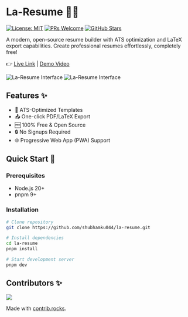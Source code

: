 # La-Resume 📄🚀

[![License: MIT](https://img.shields.io/badge/License-MIT-blue.svg)](https://opensource.org/licenses/MIT)
[![PRs Welcome](https://img.shields.io/badge/PRs-welcome-brightgreen.svg)](https://github.com/shubhamku044/la-resume/pulls)
[![GitHub Stars](https://img.shields.io/github/stars/shubhamku044/la-resume.svg)](https://github.com/shubhamku044/la-resume/stargazers)

A modern, open-source resume builder with ATS optimization and LaTeX export capabilities. Create professional resumes effortlessly, completely free!

👉 [Live Link](https://la-resume.tech/) | [Demo Video](https://youtu.be/IxrN5y3VP0A?si=hhgGYL7jfN9GA8fx)

![La-Resume Interface](https://la-resume.tech/og-image.png)
![La-Resume Interface](https://ik.imagekit.io/laresume/public/la-resume-mockup.webp?updatedAt=1741200085904)

## Features ✨

- 🎯 ATS-Optimized Templates
- 📤 One-click PDF/LaTeX Export
- 🆓 100% Free & Open Source
- 🔒 No Signups Required
- 🌐 Progressive Web App (PWA) Support

## Quick Start 🚀

### Prerequisites

- Node.js 20+
- pnpm 9+

### Installation

```bash
# Clone repository
git clone https://github.com/shubhamku044/la-resume.git

# Install dependencies
cd la-resume
pnpm install

# Start development server
pnpm dev
```

## Contributors ✨

<a href="https://github.com/shubhamku044/la-resume/graphs/contributors">
  <img src="https://contrib.rocks/image?repo=shubhamku044/la-resume" />
</a>

Made with [contrib.rocks](https://contrib.rocks).
